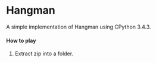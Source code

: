 # Hangman
A simple implementation of Hangman using CPython 3.4.3.

#### How to play
1. Extract zip into a folder.
